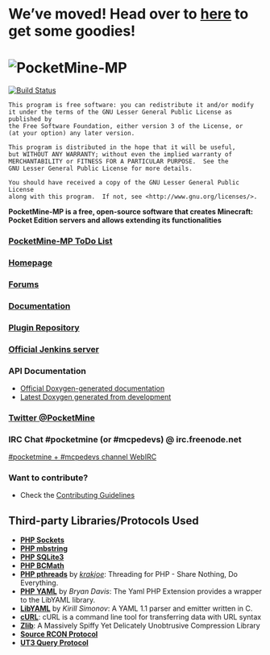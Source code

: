 # We’ve moved! Head over to [here](https://github.com/pmmp/pocketmine-mp) to get some goodies!
# ![PocketMine-MP](http://cdn.pocketmine.net/img/PocketMine-MP-h.png)
[![Build Status](https://travis-ci.org/PocketMine/PocketMine-MP.svg?branch=master)](https://travis-ci.org/PocketMine/PocketMine-MP)


	This program is free software: you can redistribute it and/or modify
	it under the terms of the GNU Lesser General Public License as published by
	the Free Software Foundation, either version 3 of the License, or
	(at your option) any later version.

	This program is distributed in the hope that it will be useful,
	but WITHOUT ANY WARRANTY; without even the implied warranty of
	MERCHANTABILITY or FITNESS FOR A PARTICULAR PURPOSE.  See the
	GNU Lesser General Public License for more details.

	You should have received a copy of the GNU Lesser General Public License
	along with this program.  If not, see <http://www.gnu.org/licenses/>.


__PocketMine-MP is a free, open-source software that creates Minecraft: Pocket Edition servers and allows extending its functionalities__
### [PocketMine-MP ToDo List](https://github.com/PocketMine/PocketMine-MP/issues/49)

### [Homepage](http://www.pocketmine.net/)

### [Forums](http://forums.pocketmine.net/)

### [Documentation](http://pocketmine-mp.readthedocs.org/)

### [Plugin Repository](http://plugins.pocketmine.net/)

<!--## [FAQ: Frequently Asked Questions](https://github.com/PocketMine/PocketMine-MP/wiki/Frequently-Asked-Questions)-->

### [Official Jenkins server](http://jenkins.pocketmine.net/)

### API Documentation
 * [Official Doxygen-generated documentation](http://docs.pocketmine.net/)
 * [Latest Doxygen generated from development](http://jenkins.pocketmine.net/job/PocketMine-MP-doc/doxygen/)

### [Twitter @PocketMine](https://twitter.com/PocketMine)

### IRC Chat #pocketmine (or #mcpedevs) @ irc.freenode.net
[#pocketmine + #mcpedevs channel WebIRC](http://webchat.freenode.net/?channels=pocketmine,mcpedevs)

### Want to contribute?
* Check the [Contributing Guidelines](CONTRIBUTING.md)


## Third-party Libraries/Protocols Used
* __[PHP Sockets](http://php.net/manual/en/book.sockets.php)__
* __[PHP mbstring](http://php.net/manual/en/book.mbstring.php)__
* __[PHP SQLite3](http://php.net/manual/en/book.sqlite3.php)__
* __[PHP BCMath](http://php.net/manual/en/book.bc.php)__
* __[PHP pthreads](http://pthreads.org/)__ by _[krakjoe](https://github.com/krakjoe)_: Threading for PHP - Share Nothing, Do Everything.
* __[PHP YAML](https://code.google.com/p/php-yaml/)__ by _Bryan Davis_: The Yaml PHP Extension provides a wrapper to the LibYAML library.
* __[LibYAML](http://pyyaml.org/wiki/LibYAML)__ by _Kirill Simonov_: A YAML 1.1 parser and emitter written in C.
* __[cURL](http://curl.haxx.se/)__: cURL is a command line tool for transferring data with URL syntax
* __[Zlib](http://www.zlib.net/)__: A Massively Spiffy Yet Delicately Unobtrusive Compression Library
* __[Source RCON Protocol](https://developer.valvesoftware.com/wiki/Source_RCON_Protocol)__
* __[UT3 Query Protocol](http://wiki.unrealadmin.org/UT3_query_protocol)__
